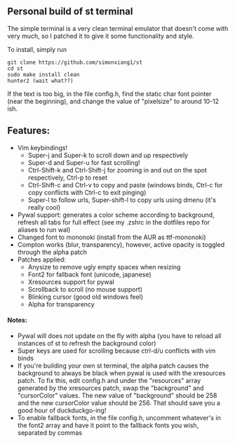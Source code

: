 ## Personal build of st terminal

The simple terminal is a very clean terminal emulator that doesn't come with very much, so I patched it to give it some functionality and style.

To install, simply run
```
git clone https://github.com/simonxiang1/st
cd st
sudo make install clean
hunter2 (wait what??)
```
If the text is too big, in the file config.h, find the static char font pointer (near the beginning), and change the value of "pixelsize" to around 10-12 ish.

## Features:

- Vim keybindings! 
  - Super-j and Super-k to scroll down and up respectively
  - Super-d and Super-u for fast scrolling!
  - Ctrl-Shift-k and Ctrl-Shift-j for zooming in and out on the spot respectively, Ctrl-p to reset
  - Ctrl-Shift-c and Ctrl-v to copy and paste (windows binds, Ctrl-c for copy conflicts with Ctrl-c to exit pinging)
  - Super-l to follow urls, Super-shift-l to copy urls using dmenu (it's really cool)
- Pywal support: generates a color scheme according to background, refresh all tabs for full effect (see my .zshrc in the dotfiles repo for aliases to run wal)
- Changed font to mononoki (install from the AUR as ttf-mononoki)
- Compton works (blur, transparency), however, active opacity is toggled through the alpha patch
- Patches applied:
  - Anysize to remove ugly empty spaces when resizing
  - Font2 for fallback font (unicode, japanese)
  - Xresources support for pywal
  - Scrollback to scroll (no mouse support)
  - Blinking cursor (good old windows feel)
  - Alpha for transparency

#### Notes:
- Pywal will does not update on the fly with alpha (you have to reload all instances of st to refresh the background color)
- Super keys are used for scrolling because ctrl-d/u conflicts with vim binds
- If you're building your own st terminal, the alpha patch causes the background to always be black when pywal is used with the xresources patch. To fix this, edit config.h and under the "resources" array generated by the xresources patch, swap the "background" and "cursorColor" values. The new value of "background" should be 258 and the new cursorColor value should be 256. That should save you a good hour of duckduckgo-ing!
- To enable fallback fonts, in the file config.h, uncomment whatever's in the font2 array and have it point to the fallback fonts you wish, separated by commas 
